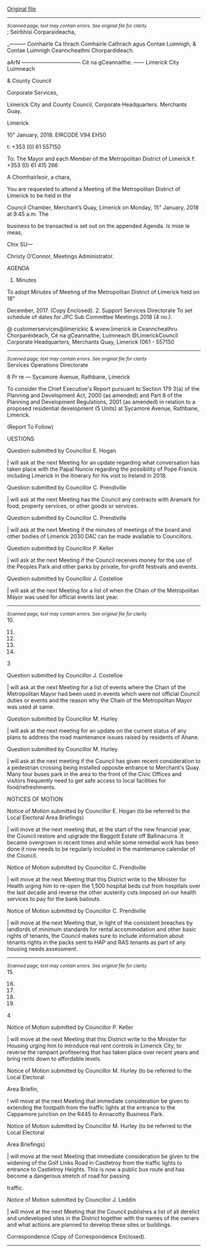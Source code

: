 [Original file](https://www.limerick.ie/sites/default/files/media/documents/2018-01/Agenda%2015th%20January%202018.pdf)

---
*<small>Scanned page, text may contain errors. See original file for clarity</small>*  
; Seirbhisi Corparaideacha,

__—_—_—_ Comhairle Ca thrach Comhairle Cathrach agus Contae Luimnigh,
& Contae Luimnigh Ceanncheathni Chorpardideach.

aArN —_—_—_—_——————— Cé na gCeannaithe.
—— Limerick City Luimneach

& County Council

Corporate Services,

Limerick City and County Council,
Corporate Headquarters.
Merchants Guay.

Limerick

10" January, 2018.
EIRCODE V94 EHS0

t: +353 (0) 61 557150

To: The Mayor and each Member of the Metropolitan District of Limerick f: +353 (0) 61 415 266

A Chomhairleoir, a chara,

You are requested to attend a Meeting of the Metropolitan District of Limerick to be held in the

Council Chamber, Merchant’s Quay, Limerick on Monday, 15" January, 2018 at 9.45 a.m. The

business to be transacted is set out on the appended Agenda.
Is mise le meas,

Chix SU—

Christy O’Connor,
Meetings Administrator.

AGENDA

1. Minutes

To adopt Minutes of Meeting of the Metropolitan District of Limerick held on 18"

December, 2017.
(Copy Enclosed).
2. Support Services Directorate
To set schedule of dates for JPC Sub Committee Meetings 2018 (4 no.).

@ customerservices@limerickic
& wvew.limerick.ie
Ceanncheathru Chorparéideach, Cé na gCeannaithe, Luimneach @LimerickCouncil
Corporate Headquarters, Merchants Quay, Limerick (061 - 557150


---
*<small>Scanned page, text may contain errors. See original file for clarity</small>*  
Services Operations Directorate

8 Pr re — Sycamore Avenue, Rathbane, Limerick

To consider the Chief Executive's Report pursuant to Section 179 3(a) of the Planning and
Development Act, 2000 (as amended) and Part 8 of the Planning and Development
Regulations, 2001 (as amended) in relation to a proposed residential development (5 Units)
at Sycamore Avenue, Rathbane, Limerick.

(Report To Follow)

UESTIONS

Question submitted by Councillor E. Hogan

| will ask at the next Meeting for an update regarding what conversation has taken place
with the Papal Nuncio regarding the possibility of Pope Francis including Limerick in the
itinerary for his visit to Ireland in 2018.

Question submitted by Councillor C. Prendiville

| will ask at the next Meeting has the Council any contracts with Aramark for food, property
services, or other goods or services.

Question submitted by Councillor C. Prendiville

| will ask at the next Meeting if the minutes of meetings of the board and other bodies of
Limerick 2030 DAC can be made available to Councillors.

Question submitted by Councillor P. Keller

| will ask at the next Meeting if the Council receives money for the use of the Peoples Park
and other parks by private, for-profit festivals and events.

Question submitted by Councillor J. Costelloe

| will ask at the next Meeting for a list of when the Chain of the Metropolitan Mayor was
used for official events last year.


---
*<small>Scanned page, text may contain errors. See original file for clarity</small>*  
10.

11.

12.

13.

14.

3

Question submitted by Councillor J. Costelloe

| will ask at the next Meeting for a list of events where the Chain of the Metropolitan
Mayor had been used in events which were not official Council duties or events and the
reason why the Chain of the Metropolitan Mayor was used at same.

Question submitted by Councillor M. Hurley

| will ask at the next meeting for an update on the current status of any plans to address
the road maintenance issues raised by residents of Ahane.

Question submitted by Councillor M. Hurley

| will ask at the next meeting if the Council has given recent consideration to a pedestrian
crossing being installed opposite entrance to Merchant's Quay. Many tour buses park in
the area to the front of the Civic Offices and visitors frequently need to get safe access to
local facilities for food/refreshments.

NOTICES OF MOTION

Notice of Motion submitted by Councillor E. Hogan (to be referred to the Local Electoral
Area Briefings)

| will move at the next meeting that, at the start of the new financial year, the Council
restore and upgrade the Baggott Estate off Ballinacurra. It became overgrown in recent
times and while some remedial work has been done it now needs to be regularly included
in the maintenance calendar of the Council.

Notice of Motion submitted by Councillor C. Prendiville

| will move at the next Meeting that this District write to the Minister for Health urging him
to re-open the 1,500 hospital beds cut from hospitals over the last decade and reverse the
other austerity cuts imposed on our health services to pay for the bank bailouts.

Notice of Motion submitted by Councillor C. Prendiville

| will move at the next Meeting that, in light of the consistent breaches by landlords of
minimum standards for rental accommodation and other basic rights of tenants, the
Council makes sure to include information about tenants rights in the packs sent to HAP
and RAS tenants as part of any housing needs assessment.


---
*<small>Scanned page, text may contain errors. See original file for clarity</small>*  
15.

16.

17.

18.

19.

4

Notice of Motion submitted by Councillor P. Keller

| will move at the next Meeting that this District write to the Minister for Housing urging
him to introduce real rent controls in Limerick City, to reverse the rampant profiteering
that has taken place over recent years and bring rents down to affordable levels.

Notice of Motion submitted by Councillor M. Hurley (to be referred to the Local Electoral

Area Briefin,

! will move at the next Meeting that immediate consideration be given to extending the
footpath from the traffic lights at the entrance to the Cappamore junction on the R445 to
Annacotty Business Park.

Notice of Motion submitted by Councillor M. Hurley (to be referred to the Local Electoral

Area Briefings)

| will move at the next Meeting that immediate consideration be given to the widening of
the Golf Links Road in Castletroy from the traffic lights to entrance to Castletroy Heights.
This is now a public bus route and has become a dangerous stretch of road for passing

traffic.

Notice of Motion submitted by Councillor J. Leddin

| will move at the next Meeting that the Council publishes a list of all derelict and
undeveloped sites in the District together with the names of the owners and what actions
are planned to develop these sites or buildings.

Correspondence
(Copy of Correspondence Enclosed).


---
